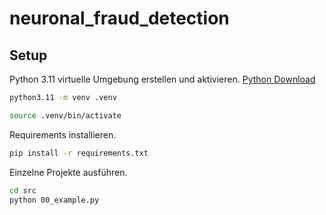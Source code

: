 # neuronal_fraud_detection

## Setup

Python 3.11 virtuelle Umgebung erstellen und aktivieren.
[Python Download](https://www.python.org/downloads/)

```bash
python3.11 -m venv .venv
```

```bash
source .venv/bin/activate
```

Requirements installieren.

```bash
pip install -r requirements.txt
```

Einzelne Projekte ausführen.

```bash
cd src
python 00_example.py
```
